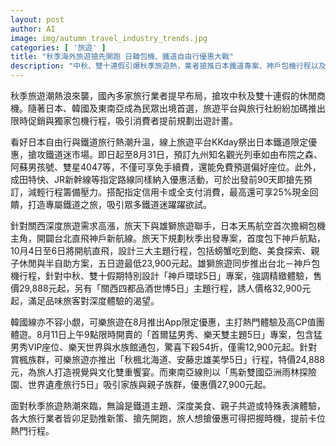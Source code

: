 ```yaml
---
layout: post
author: AI
image: img/autumn_travel_industry_trends.jpg
categories: [ '旅遊' ]
title: "秋季海外旅遊搶先開跑 日韓包機、鐵道自由行優惠大戰"
description: "中秋、雙十連假引爆秋季旅遊熱，業者搶推日本鐵道專案、神戶包機行程以及韓國團體遊，限時促銷吸引旅人提前規劃，優惠回饋最高25%，秋楓、深度美食、親子遊等多元主題搶市。"
---
```

秋季旅遊潮熱浪來襲，國內多家旅行業者提早布局，搶攻中秋及雙十連假的休閒商機。隨著日本、韓國及東南亞成為民眾出境首選，旅遊平台與旅行社紛紛加碼推出限時促銷與獨家包機行程，吸引消費者提前規劃出遊計畫。

看好日本自由行與鐵道旅行熱潮升溫，線上旅遊平台KKday祭出日本鐵道限定優惠，搶攻鐵道迷市場。即日起至8月31日，預訂九州知名觀光列車如由布院之森、阿蘇男孩號、雙星4047等，不僅可享免手續費，還能免費預選偏好座位。此外，成田特快、JR新幹線等指定路線同樣納入優惠活動，可於出發前90天即搶先預訂，減輕行程籌備壓力。搭配指定信用卡或全支付消費，最高還可享25%現金回饋，打造專屬鐵道之旅，吸引眾多鐵道迷躍躍欲試。

針對關西深度旅遊需求高漲，旅天下與雄獅旅遊聯手，日本天馬航空首次擔綱包機主角，開闢台北直飛神戶新航線。旅天下規劃秋季出發專案，首度包下神戶航點，10月4日至6日將開航直飛，設計三大主題行程，包括螃蟹吃到飽、美食探索、親子休閒與半自助方案，五日遊最低23,900元起。雄獅旅遊同步推出台北－神戶包機行程，針對中秋、雙十假期特別設計「神戶環球5日」專案，強調精緻體驗，售價29,888元起，另有「關西四都品酒世博5日」主題行程，誘人價格32,900元起，滿足品味旅客對深度體驗的渴望。

韓國線亦不容小覷，可樂旅遊在8月推出App限定優惠，主打熱門體驗及高CP值團體遊。8月11日上午9點限時開賣的「首爾猛男秀、樂天雙主題5日」專案，包含猛男秀VIP座位、樂天世界與水族館通包，驚喜下殺54折，僅需12,900元起。針對賞楓族群，可樂旅遊亦推出「秋楓北海道、安藤忠雄美學5日」行程，特價24,888元，為旅人打造視覺與文化雙重饗宴。而東南亞線則以「馬新雙國亞洲雨林探險園、世界遺產旅行5日」吸引家族與親子族群，優惠價27,900元起。

面對秋季旅遊熱潮來臨，無論是鐵道主題、深度美食、親子共遊或特殊表演體驗，各大旅行業者皆卯足勁推新策、搶先開跑，旅人想搶優惠可得把握時機，提前卡位熱門行程。